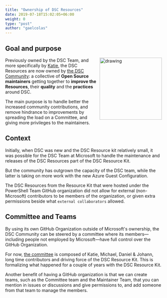```yaml
---
title: "Ownership of DSC Resources"
date: 2019-07-18T15:02:05+06:00
weight: 0
type: "post"
author: "gaelcolas"
---
```


## Goal and purpose

<img src="../../images/DSC_Logo_300p.png" alt="drawing" style="width:200px; display:block; float: right; margin-left: auto;margin-right:0;"/>

Previously owned by the DSC Team, and more specifically by [Katie](https://github.com/kwirkykat), the DSC Resources are now owned by [the DSC Community](https://github.com/dsccommunity): a collective of **Open Source maintainers** getting together to **improve the Resources**, their **quality** and the **practices** around DSC.


The main purpose is to handle better the increased community contributions, and remove hindrance to improvements by spreading the load on a Committee, and giving more privileges to the maintainers.

## Context

Initially, when DSC was new and the DSC Resource kit relatively small, it was possible for the DSC Team at Microsoft to handle the maintenance and releases of the DSC Resources part of the DSC Resource Kit.

But the community has outgrown the capacity of the DSC team, while the latter is taking on more work with the new Azure Guest Configuration.

The DSC Resources from the Resource Kit that were hosted under the PowerShell Team GitHub organization did not allow for external (non-Microsoft) contributors to be members of the organization, or given extra permissions beside what `external collaborators` allowed.

## Committee and Teams

By using its own GitHub Organization outside of Microsoft's ownership, the DSC Community can be steered by a committee where its members&mdash;including people not employed by Microsoft&mdash;have full control over the GitHub Organization.

For now, [the committee](../committee) is composed of Katie, Michael, Daniel & Johann, long time contributors and driving force of the DSC Resource Kit. This is formalizing what happened for a couple of years with the DSC Resource Kit.

Another benefit of having a GitHub organization is that we can create teams, such as the Committee team and the Maintainer Team, that you can mention in issues or discussions and give permissions to, and add someone from that team to manage the members.
